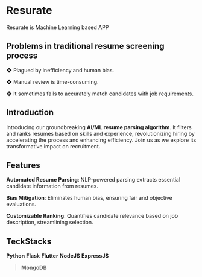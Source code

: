 # Resurate
Resurate is Machine Learning based APP
## Problems in traditional resume screening process
  ❖ Plagued by inefficiency and human bias.

  ❖ Manual review is time-consuming.

  ❖ It sometimes fails to accurately match candidates with job requirements.
  
## Introduction
Introducing our groundbreaking **AI/ML resume parsing algorithm**. It filters and ranks resumes based on skills and experience, revolutionizing hiring by accelerating the process and enhancing efficiency. Join us as we explore its transformative impact on recruitment.

## Features
**Automated Resume Parsing**: NLP-powered parsing extracts essential candidate information from resumes.

**Bias Mitigation**: Eliminates human bias, ensuring fair and objective evaluations.

**Customizable Ranking**: Quantifies candidate relevance based on job description, streamlining selection.

## TeckStacks
**Python**
**Flask**
**Flutter**
**NodeJS**
**ExpressJS**
> **MongoDB**
